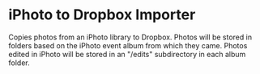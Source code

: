 # iPhoto to Dropbox Importer

Copies photos from an iPhoto library to Dropbox. Photos will be stored in folders based on the iPhoto event album from which they came. Photos edited in iPhoto will be stored in an "/edits" subdirectory in each album folder.
